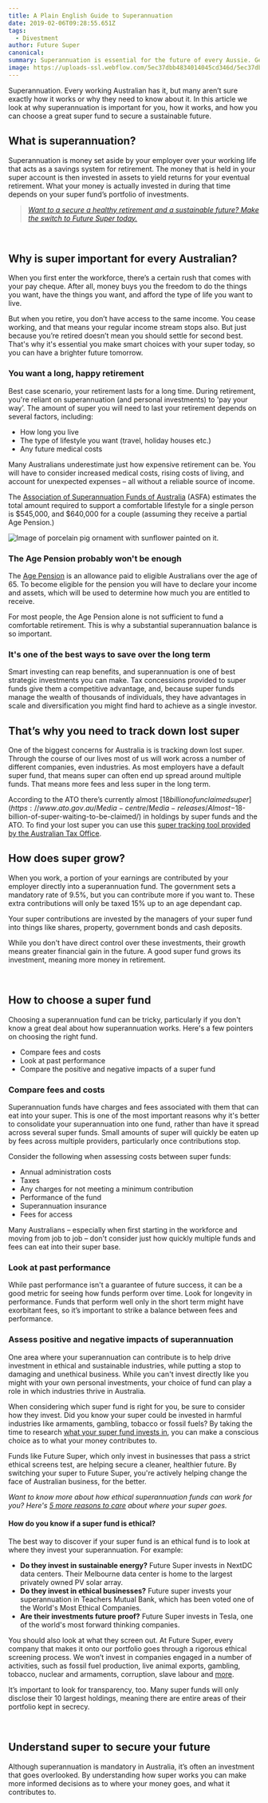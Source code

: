 ```yaml
---
title: A Plain English Guide to Superannuation
date: 2019-02-06T09:28:55.651Z
tags: 
  - Divestment
author: Future Super
canonical: 
summary: Superannuation is essential for the future of every Aussie. Get the lowdown on how super works and why it’s important, in this useful guide from Future Super.
image: https://uploads-ssl.webflow.com/5ec37dbb4834014045cd346d/5ec37dbc4834010fcecd3da8_Plain-English-Guide-Super%20(1).png
---
```


Superannuation. Every working Australian has it, but many aren’t sure exactly how it works or why they need to know about it. In this article we look at why superannuation is important for you, how it works, and how you can choose a great super fund to secure a sustainable future.

What is superannuation?
-----------------------

Superannuation is money set aside by your employer over your working life that acts as a savings system for retirement. The money that is held in your super account is then invested in assets to yield returns for your eventual retirement. What your money is actually invested in during that time depends on your super fund’s portfolio of investments.

> [_Want to a secure a healthy retirement and a sustainable future? Make the switch to Future Super today._](https://join.myfuturesuper.com.au/)

 

Why is super important for every Australian?
--------------------------------------------

When you first enter the workforce, there’s a certain rush that comes with your pay cheque. After all, money buys you the freedom to do the things you want, have the things you want, and afford the type of life you want to live.

But when you retire, you don’t have access to the same income. You cease working, and that means your regular income stream stops also. But just because you’re retired doesn’t mean you should settle for second best. That's why it's essential you make smart choices with your super today, so you can have a brighter future tomorrow.

### You want a long, happy retirement

Best case scenario, your retirement lasts for a long time. During retirement, you're reliant on superannuation (and personal investments) to 'pay your way’. The amount of super you will need to last your retirement depends on several factors, including:

*   How long you live
*   The type of lifestyle you want (travel, holiday houses etc.)
*   Any future medical costs

Many Australians underestimate just how expensive retirement can be. You will have to consider increased medical costs, rising costs of living, and account for unexpected expenses – all without a reliable source of income.

The [Association of Superannuation Funds of Australia](https://www.superannuation.asn.au/resources/retirement-standard) (ASFA) estimates the total amount required to support a comfortable lifestyle for a single person is $545,000, and $640,000 for a couple (assuming they receive a partial Age Pension.)  

![Image of porcelain pig ornament with sunflower painted on it. ](https://uploads-ssl.webflow.com/5ec37dbb4834014045cd346d/5ec37dbc483401424dcd3dfb_5c1443dba808387d250d2207_piggy-bank-smiley-funny-good-mood-161010%20(1).jpeg)

### The Age Pension probably won't be enough

The [Age Pension](https://www.humanservices.gov.au/individuals/services/centrelink/age-pension) is an allowance paid to eligible Australians over the age of 65. To become eligible for the pension you will have to declare your income and assets, which will be used to determine how much you are entitled to receive.

For most people, the Age Pension alone is not sufficient to fund a comfortable retirement. This is why a substantial superannuation balance is so important.

### It's one of the best ways to save over the long term

Smart investing can reap benefits, and superannuation is one of best strategic investments you can make. Tax concessions provided to super funds give them a competitive advantage, and, because super funds manage the wealth of thousands of individuals, they have advantages in scale and diversification you might find hard to achieve as a single investor.

That’s why you need to track down lost super
--------------------------------------------

One of the biggest concerns for Australia is is tracking down lost super. Through the course of our lives most of us will work across a number of different companies, even industries. As most employers have a default super fund, that means super can often end up spread around multiple funds. That means more fees and less super in the long term.

According to the ATO there’s currently almost [$18 billion of unclaimed super](https://www.ato.gov.au/Media-centre/Media-releases/Almost-$18-billion-of-super-waiting-to-be-claimed/) in holdings by super funds and the ATO. To find your lost super you can use this [super tracking tool provided by the Australian Tax Office](https://www.ato.gov.au/individuals/super/keeping-track-of-your-super/).

How does super grow?
--------------------

When you work, a portion of your earnings are contributed by your employer directly into a superannuation fund. The government sets a mandatory rate of 9.5%, but you can contribute more if you want to. These extra contributions will only be taxed 15% up to an age dependant cap.

Your super contributions are invested by the managers of your super fund into things like shares, property, government bonds and cash deposits.

While you don't have direct control over these investments, their growth means greater financial gain in the future. A good super fund grows its investment, meaning more money in retirement.

 

How to choose a super fund
--------------------------

Choosing a superannuation fund can be tricky, particularly if you don't know a great deal about how superannuation works. Here's a few pointers on choosing the right fund.

*   Compare fees and costs
*   Look at past performance
*   Compare the positive and negative impacts of a super fund

### Compare fees and costs

Superannuation funds have charges and fees associated with them that can eat into your super. This is one of the most important reasons why it's better to consolidate your superannuation into one fund, rather than have it spread across several super funds. Small amounts of super will quickly be eaten up by fees across multiple providers, particularly once contributions stop.

Consider the following when assessing costs between super funds:

*   Annual administration costs
*   Taxes
*   Any charges for not meeting a minimum contribution
*   Performance of the fund
*   Superannuation insurance
*   Fees for access

Many Australians – especially when first starting in the workforce and moving from job to job – don't consider just how quickly multiple funds and fees can eat into their super base.

### Look at past performance

While past performance isn't a guarantee of future success, it can be a good metric for seeing how funds perform over time. Look for longevity in performance. Funds that perform well only in the short term might have exorbitant fees, so it’s important to strike a balance between fees and performance.

### Assess positive and negative impacts of superannuation

One area where your superannuation can contribute is to help drive investment in ethical and sustainable industries, while putting a stop to damaging and unethical business. While you can't invest directly like you might with your own personal investments, your choice of fund can play a role in which industries thrive in Australia.

When considering which super fund is right for you, be sure to consider how they invest. Did you know your super could be invested in harmful industries like armaments, gambling, tobacco or fossil fuels? By taking the time to research [what your super fund invests in](https://www.theguardian.com/future-super-revealed-whats-inside-your-fund/ng-interactive/2017/mar/07/what-future-is-your-super-invested-in), you can make a conscious choice as to what your money contributes to.

Funds like Future Super, which only invest in businesses that pass a strict ethical screens test, are helping secure a cleaner, healthier future. By switching your super to Future Super, you're actively helping change the face of Australian business, for the better.

_Want to know more about how ethical superannuation funds can work for you? Here's_ [_5 more reasons to care_](https://www.myfuturesuper.com.au/blog/5-reasons-to-care-about-your-super) _about where your super goes._

#### How do you know if a super fund is ethical?

The best way to discover if your super fund is an ethical fund is to look at where they invest your superannuation. For example:

*   **Do they invest in sustainable energy?** Future Super invests in NextDC data centers. Their Melbourne data center is home to the largest privately owned PV solar array.
*   **Do they invest in ethical businesses?** Future super invests your superannuation in Teachers Mutual Bank, which has been voted one of the World's Most Ethical Companies.
*   **Are their investments future proof?** Future Super invests in Tesla, one of the world's most forward thinking companies.

You should also look at what they screen out. At Future Super, every company that makes it onto our portfolio goes through a rigorous ethical screening process. We won’t invest in companies engaged in a number of activities, such as fossil fuel production, live animal exports, gambling, tobacco, nuclear and armaments, corruption, slave labour and [more](https://www.myfuturesuper.com.au/ethicalscreens).

It’s important to look for transparency, too. Many super funds will only disclose their 10 largest holdings, meaning there are entire areas of their portfolio kept in secrecy.

 

Understand super to secure your future
--------------------------------------

Although superannuation is mandatory in Australia, it’s often an investment that goes overlooked. By understanding how super works you can make more informed decisions as to where your money goes, and what it contributes to.

